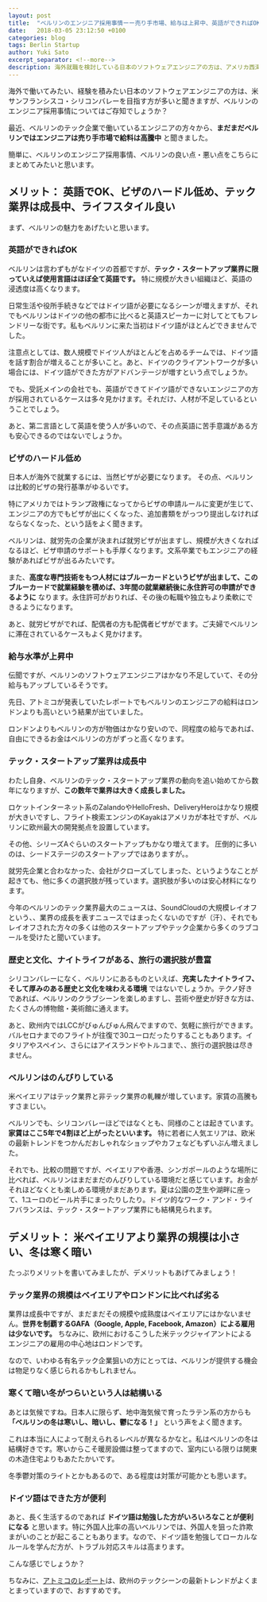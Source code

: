 ```yaml
---
layout: post
title:  "ベルリンのエンジニア採用事情ーー売り手市場、給与は上昇中、英語ができればOK"
date:   2018-03-05 23:12:50 +0100
categories: blog
tags: Berlin Startup
author: Yuki Sato
excerpt_separator: <!--more-->
description: 海外就職を検討している日本のソフトウェアエンジニアの方は、アメリカ西海岸を目指す方が多いようですが、ベルリンの採用事情についてはご存知でしょうか？ 簡単に、ベルリンのエンジニア採用事情、良い点・悪い点をまとめました。
---
```


海外で働いてみたい、経験を積みたい日本のソフトウェアエンジニアの方は、米サンフランシスコ・シリコンバレーを目指す方が多いと聞きますが、ベルリンのエンジニア採用事情についてはご存知でしょうか？<!--more-->

最近、ベルリンのテック企業で働いているエンジニアの方々から、**まだまだベルリンではエンジニアは売り手市場で給料は高騰中** と聞きました。

簡単に、ベルリンのエンジニア採用事情、ベルリンの良い点・悪い点をこちらにまとめてみたいと思います。

## メリット： 英語でOK、ビザのハードル低め、テック業界は成長中、ライフスタイル良い

まず、ベルリンの魅力をあげたいと思います。

### 英語ができればOK

ベルリンは言わずもがなドイツの首都ですが、**テック・スタートアップ業界に限っていえば使用言語はほぼ全て英語です。** 特に規模が大きい組織ほど、英語の浸透度は高くなります。

日常生活や役所手続きなどではドイツ語が必要になるシーンが増えますが、それでもベルリンはドイツの他の都市に比べると英語スピーカーに対してとてもフレンドリーな街です。私もベルリンに来た当初はドイツ語がほとんどできませんでした。

注意点としては、数人規模でドイツ人がほとんどを占めるチームでは、ドイツ語を話す割合が増えることが多いこと。あと、ドイツのクライアントワークが多い場合には、ドイツ語ができた方がアドバンテージが増すという点でしょうか。

でも、受託メインの会社でも、英語ができてドイツ語ができないエンジニアの方が採用されているケースは多々見かけます。それだけ、人材が不足しているということでしょう。

あと、第二言語として英語を使う人が多いので、その点英語に苦手意識がある方も安心できるのではないでしょうか。

### ビザのハードル低め
日本人が海外で就業するには、当然ビザが必要になります。
その点、ベルリンは比較的ビザの発行基準がゆるいです。

特にアメリカではトランプ政権になってからビザの申請ルールに変更が生じて、エンジニアの方でもビザが出にくくなった、追加書類をがっつり提出しなければならなくなった、という話をよく聞きます。

ベルリンは、就労先の企業が決まれば就労ビザが出ますし、規模が大きくなればなるほど、ビザ申請のサポートも手厚くなります。文系卒業でもエンジニアの経験があればビザが出るみたいです。

また、**高度な専門技術をもつ人材にはブルーカードというビザが出まして、このブルーカードで就業経験を積めば、3年間の就業継続後に永住許可の申請ができるように** なります。永住許可がおりれば、その後の転職や独立もより柔軟にできるようになります。

あと、就労ビザがでれば、配偶者の方も配偶者ビザがでます。ご夫婦でベルリンに滞在されているケースもよく見かけます。

### 給与水準が上昇中
伝聞ですが、ベルリンのソフトウェアエンジニアはかなり不足していて、その分給与もアップしているそうです。

先日、アトミコが発表していたレポートでもベルリンのエンジニアの給料はロンドンよりも高いという結果が出ていました。

ロンドンよりもベルリンの方が物価はかなり安いので、同程度の給与であれば、自由にできるお金はベルリンの方がずっと高くなります。


### テック・スタートアップ業界は成長中

わたし自身、ベルリンのテック・スタートアップ業界の動向を追い始めてから数年になりますが、**この数年で業界は大きく成長しました。**

ロケットインターネット系のZalandoやHelloFresh、DeliveryHeroはかなり規模が大きいですし、フライト検索エンジンのKayakはアメリカが本社ですが、ベルリンに欧州最大の開発拠点を設置しています。

その他、シリーズAぐらいのスタートアップもかなり増えてます。
圧倒的に多いのは、シードステージのスタートアップではありますが。。

就労先企業と合わなかった、会社がクローズしてしまった、というようなことが起きても、他に多くの選択肢が残っています。選択肢が多いのは安心材料になります。

今年のベルリンのテック業界最大のニュースは、SoundCloudの大規模レイオフという、、業界の成長を表すニュースではまったくないのですが（汗）、それでもレイオフされた方々の多くは他のスタートアップやテック企業から多くのラブコールを受けたと聞いています。


### 歴史と文化、ナイトライフがある、旅行の選択肢が豊富
シリコンバレーになく、ベルリンにあるものといえば、**充実したナイトライフ、そして厚みのある歴史と文化を味わえる環境** ではないでしょうか。テクノ好きであれば、ベルリンのクラブシーンを楽しめますし、芸術や歴史が好きな方は、たくさんの博物館・美術館に通えます。

あと、欧州内ではLCCがびゅんびゅん飛んでますので、気軽に旅行ができます。バルセロナまでのフライトが往復で30ユーロだったりすることもあります。イタリアやスペイン、さらにはアイスランドやトルコまで、、旅行の選択肢は尽きません。

### ベルリンはのんびりしている

米ベイエリアはテック業界と非テック業界の軋轢が増しています。家賃の高騰もすさまじい。

ベルリンでも、シリコンバレーほどではなくとも、同様のことは起きています。**家賃はここ5年で4割ほど上がったといいます。** 特に若者に人気エリアは、欧米の最新トレンドをつかんだおしゃれなショップやカフェなどもずいぶん増えました。

それでも、比較の問題ですが、ベイエリアや香港、シンガポールのような場所に比べれば、ベルリンはまだまだのんびりしている環境だと感じています。お金がそれほどなくとも楽しめる環境がまだあります。夏は公園の芝生や湖畔に座って、1ユーロのビール片手にまったりしたり。ドイツ的なワーク・アンド・ライフバランスは、テック・スタートアップ業界にも結構見られます。

## デメリット： 米ベイエリアより業界の規模は小さい、冬は寒く暗い
たっぷりメリットを書いてみましたが、デメリットもあげてみましょう！

### テック業界の規模はベイエリアやロンドンに比べれば劣る
業界は成長中ですが、まだまだその規模や成熟度はベイエリアにはかないません。**世界を制覇するGAFA（Google, Apple, Facebook, Amazon）による雇用は少ないです。** ちなみに、欧州におけるこうした米テックジャイアントによるエンジニアの雇用の中心地はロンドンです。

なので、いわゆる有名テック企業狙いの方にとっては、ベルリンが提供する機会は物足りなく感じられるかもしれません。

### 寒くて暗い冬がつらいという人は結構いる
あとは気候ですね。日本人に限らず、地中海気候で育ったラテン系の方からも **「ベルリンの冬は寒いし、暗いし、鬱になる！」** という声をよく聞きます。

これは本当に人によって耐えられるレベルが異なるかなと。私はベルリンの冬は結構好きです。寒いからこそ暖房設備は整ってますので、室内にいる限りは関東の木造住宅よりもあたたかいです。

冬季鬱対策のライトとかもあるので、ある程度は対策が可能かとも思います。


### ドイツ語はできた方が便利
あと、長く生活するのであれば **ドイツ語は勉強した方がいろいろなことが便利になる** と思います。特に外国人比率の高いベルリンでは、外国人を狙った詐欺まがいのことが起こることもあります。なので、ドイツ語を勉強してローカルなルールを学んだ方が、トラブル対応スキルは高まります。

こんな感じでしょうか？

ちなみに、<a href="https://2017.stateofeuropeantech.com/" class="underline" target="_blank">アトミコのレポート</a>は、欧州のテックシーンの最新トレンドがよくまとまっていますので、おすすめです。
